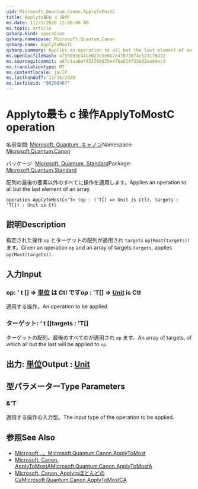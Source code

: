 ```yaml
---
uid: Microsoft.Quantum.Canon.ApplyToMostC
title: Applyto最も c 操作
ms.date: 11/25/2020 12:00:00 AM
ms.topic: article
qsharp.kind: operation
qsharp.namespace: Microsoft.Quantum.Canon
qsharp.name: ApplyToMostC
qsharp.summary: Applies an operation to all but the last element of an array.
ms.openlocfilehash: af55093e44ce023c9e8b7e478730f4c527cf6d32
ms.sourcegitcommit: a87c1aa8e7453360025e47ba614f25b02ea84ec3
ms.translationtype: MT
ms.contentlocale: ja-JP
ms.lasthandoff: 11/26/2020
ms.locfileid: "96208467"
---
```

# <a name="applytomostc-operation"></a><span data-ttu-id="7f341-102">Applyto最も c 操作</span><span class="sxs-lookup"><span data-stu-id="7f341-102">ApplyToMostC operation</span></span>

<span data-ttu-id="7f341-103">名前空間: [Microsoft. Quantum. キャノン](xref:Microsoft.Quantum.Canon)</span><span class="sxs-lookup"><span data-stu-id="7f341-103">Namespace: [Microsoft.Quantum.Canon](xref:Microsoft.Quantum.Canon)</span></span>

<span data-ttu-id="7f341-104">パッケージ: [Microsoft. Quantum. Standard](https://nuget.org/packages/Microsoft.Quantum.Standard)</span><span class="sxs-lookup"><span data-stu-id="7f341-104">Package: [Microsoft.Quantum.Standard](https://nuget.org/packages/Microsoft.Quantum.Standard)</span></span>


<span data-ttu-id="7f341-105">配列の最後の要素以外のすべてに操作を適用します。</span><span class="sxs-lookup"><span data-stu-id="7f341-105">Applies an operation to all but the last element of an array.</span></span>

```qsharp
operation ApplyToMostC<'T> (op : ('T[] => Unit is Ctl), targets : 'T[]) : Unit is Ctl
```


## <a name="description"></a><span data-ttu-id="7f341-106">説明</span><span class="sxs-lookup"><span data-stu-id="7f341-106">Description</span></span>

<span data-ttu-id="7f341-107">指定された操作 `op` とターゲットの配列が適用され `targets` `op(Most(targets))` ます。</span><span class="sxs-lookup"><span data-stu-id="7f341-107">Given an operation `op` and an array of targets `targets`, applies `op(Most(targets))`.</span></span>

## <a name="input"></a><span data-ttu-id="7f341-108">入力</span><span class="sxs-lookup"><span data-stu-id="7f341-108">Input</span></span>

### <a name="op--t--unit--is-ctl"></a><span data-ttu-id="7f341-109">op: ' t [] => [単位](xref:microsoft.quantum.lang-ref.unit)  は Ctl です</span><span class="sxs-lookup"><span data-stu-id="7f341-109">op : 'T[] => [Unit](xref:microsoft.quantum.lang-ref.unit)  is Ctl</span></span>

<span data-ttu-id="7f341-110">適用する操作。</span><span class="sxs-lookup"><span data-stu-id="7f341-110">An operation to be applied.</span></span>


### <a name="targets--t"></a><span data-ttu-id="7f341-111">ターゲット: ' t []</span><span class="sxs-lookup"><span data-stu-id="7f341-111">targets : 'T[]</span></span>

<span data-ttu-id="7f341-112">ターゲットの配列。最後のすべてのが適用され `op` ます。</span><span class="sxs-lookup"><span data-stu-id="7f341-112">An array of targets, of which all but the last will be applied to `op`.</span></span>



## <a name="output--unit"></a><span data-ttu-id="7f341-113">出力: [単位](xref:microsoft.quantum.lang-ref.unit)</span><span class="sxs-lookup"><span data-stu-id="7f341-113">Output : [Unit](xref:microsoft.quantum.lang-ref.unit)</span></span>



## <a name="type-parameters"></a><span data-ttu-id="7f341-114">型パラメーター</span><span class="sxs-lookup"><span data-stu-id="7f341-114">Type Parameters</span></span>

### <a name="t"></a><span data-ttu-id="7f341-115">&</span><span class="sxs-lookup"><span data-stu-id="7f341-115">'T</span></span>

<span data-ttu-id="7f341-116">適用する操作の入力型。</span><span class="sxs-lookup"><span data-stu-id="7f341-116">The input type of the operation to be applied.</span></span>

## <a name="see-also"></a><span data-ttu-id="7f341-117">参照</span><span class="sxs-lookup"><span data-stu-id="7f341-117">See Also</span></span>

- [<span data-ttu-id="7f341-118">Microsoft...。</span><span class="sxs-lookup"><span data-stu-id="7f341-118">Microsoft.Quantum.Canon.ApplyToMost</span></span>](xref:Microsoft.Quantum.Canon.ApplyToMost)
- [<span data-ttu-id="7f341-119">Microsoft. Canon. ApplyToMostA</span><span class="sxs-lookup"><span data-stu-id="7f341-119">Microsoft.Quantum.Canon.ApplyToMostA</span></span>](xref:Microsoft.Quantum.Canon.ApplyToMostA)
- [<span data-ttu-id="7f341-120">Microsoft. Canon. Applytoほとんどの Ca</span><span class="sxs-lookup"><span data-stu-id="7f341-120">Microsoft.Quantum.Canon.ApplyToMostCA</span></span>](xref:Microsoft.Quantum.Canon.ApplyToMostCA)